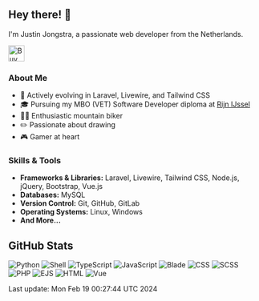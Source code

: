 ## Hey there! 👋

I'm Justin Jongstra, a passionate web developer from the Netherlands.

<a href='https://ko-fi.com/justinjongstra' target='_blank'><img height='32' style='border:0px;height:32px;' src='https://cdn.ko-fi.com/cdn/kofi2.png?v=3' border='0' alt='Buy Me a Coffee at ko-fi.com' /></a> 
<br>

### About Me
- 🌱 Actively evolving in Laravel, Livewire, and Tailwind CSS
- 🎓 Pursuing my MBO (VET) Software Developer diploma at [Rijn IJssel](https://www.rijnijssel.nl/)
- 🚵‍♂️ Enthusiastic mountain biker
- ✏️ Passionate about drawing
- 🎮 Gamer at heart

### Skills & Tools
- **Frameworks & Libraries:** Laravel, Livewire, Tailwind CSS, Node.js, jQuery, Bootstrap, Vue.js
- **Databases:** MySQL
- **Version Control:** Git, GitHub, GitLab
- **Operating Systems:** Linux, Windows
- **And More...**

## GitHub Stats
![Python](https://img.shields.io/badge/Python-.20%25-blue)
![Shell](https://img.shields.io/badge/Shell-.40%25-blue)
![TypeScript](https://img.shields.io/badge/TypeScript-.01%25-blue)
![JavaScript](https://img.shields.io/badge/JavaScript-12.57%25-blue)
![Blade](https://img.shields.io/badge/Blade-23.49%25-blue)
![CSS](https://img.shields.io/badge/CSS-2.51%25-blue)
![SCSS](https://img.shields.io/badge/SCSS-2.41%25-blue)
![PHP](https://img.shields.io/badge/PHP-56.47%25-blue)
![EJS](https://img.shields.io/badge/EJS-.87%25-blue)
![HTML](https://img.shields.io/badge/HTML-.11%25-blue)
![Vue](https://img.shields.io/badge/Vue-.90%25-blue)

Last update: Mon Feb 19 00:27:44 UTC 2024

